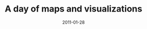 ---
date: 2011-01-28
title: A day of maps and visualizations
source: "Sciblogs: Aimee Whitcroft"
sourceUrl: https://sciblogs.co.nz/misc-ience/2011/01/28/a-day-of-maps-and-visualisations/
pdfLink: 20110128-aimeee-whitcroft.pdf
---